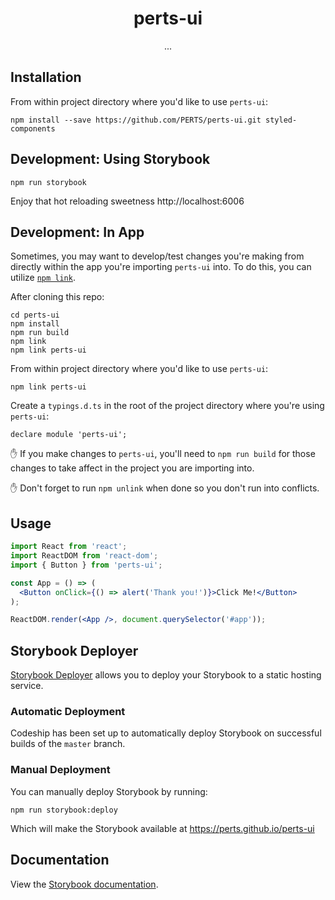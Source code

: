 <h1 align="center">perts-ui</h1>

<div align="center">
...
</div>

## Installation

From within project directory where you'd like to use `perts-ui`:

```
npm install --save https://github.com/PERTS/perts-ui.git styled-components
```

## Development: Using Storybook

```
npm run storybook
```

Enjoy that hot reloading sweetness http://localhost:6006

## Development: In App

Sometimes, you may want to develop/test changes you're making from directly within the app you're importing `perts-ui` into. To do this, you can utilize [`npm link`](https://docs.npmjs.com/cli/link).

After cloning this repo:

```
cd perts-ui
npm install
npm run build
npm link
npm link perts-ui
```

From within project directory where you'd like to use `perts-ui`:

```
npm link perts-ui
```

Create a `typings.d.ts` in the root of the project directory where you're using `perts-ui`:

```
declare module 'perts-ui';
```

:hand: If you make changes to `perts-ui`, you'll need to `npm run build` for those
changes to take affect in the project you are importing into.

:hand: Don't forget to run `npm unlink` when done so you don't run into conflicts.


## Usage

```jsx
import React from 'react';
import ReactDOM from 'react-dom';
import { Button } from 'perts-ui';

const App = () => (
  <Button onClick={() => alert('Thank you!')}>Click Me!</Button>
);

ReactDOM.render(<App />, document.querySelector('#app'));
```

## Storybook Deployer

[Storybook Deployer](https://github.com/storybookjs/storybook-deployer) allows
you to deploy your Storybook to a static hosting service.

### Automatic Deployment

Codeship has been set up to automatically deploy Storybook on successful builds
of the `master` branch.

### Manual Deployment

You can manually deploy Storybook by running:

```
npm run storybook:deploy
```

Which will make the Storybook available at https://perts.github.io/perts-ui

## Documentation

View the [Storybook documentation](https://perts.github.io/perts-ui).
